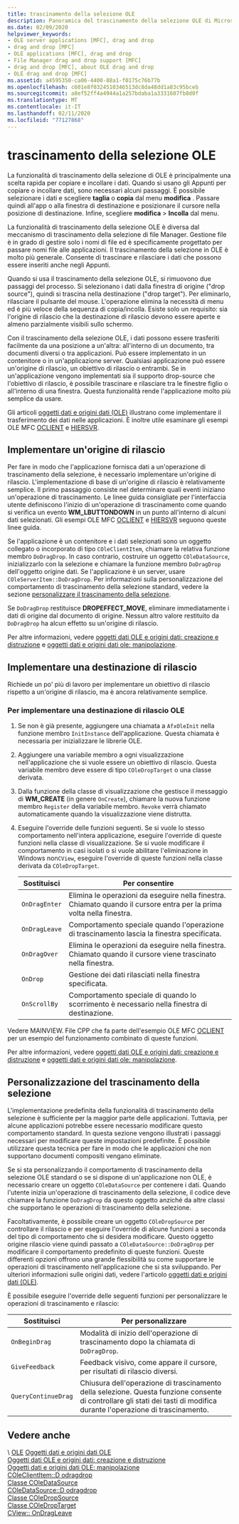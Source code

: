 ```yaml
---
title: trascinamento della selezione OLE
description: Panoramica del trascinamento della selezione OLE di Microsoft Foundation Classes (MFC), come implementare un'origine di rilascio, un obiettivo di rilascio e come personalizzare il trascinamento della selezione.
ms.date: 02/09/2020
helpviewer_keywords:
- OLE server applications [MFC], drag and drop
- drag and drop [MFC]
- OLE applications [MFC], drag and drop
- File Manager drag and drop support [MFC]
- drag and drop [MFC], about OLE drag and drop
- OLE drag and drop [MFC]
ms.assetid: a4595350-ca06-4400-88a1-f0175c76b77b
ms.openlocfilehash: c601e8f0324510346513dc8da48dd1a83c95bceb
ms.sourcegitcommit: a8ef52ff4a4944a1a257bdaba1a3331607fb8d0f
ms.translationtype: MT
ms.contentlocale: it-IT
ms.lasthandoff: 02/11/2020
ms.locfileid: "77127868"
---
```

# <a name="ole-drag-and-drop"></a>trascinamento della selezione OLE

La funzionalità di trascinamento della selezione di OLE è principalmente una scelta rapida per copiare e incollare i dati. Quando si usano gli Appunti per copiare o incollare dati, sono necessari alcuni passaggi. È possibile selezionare i dati e scegliere **taglia** o **copia** dal menu **modifica** . Passare quindi all'app o alla finestra di destinazione e posizionare il cursore nella posizione di destinazione. Infine, scegliere **modifica** > **Incolla** dal menu.

La funzionalità di trascinamento della selezione OLE è diversa dal meccanismo di trascinamento della selezione di file Manager. Gestione file è in grado di gestire solo i nomi di file ed è specificamente progettato per passare nomi file alle applicazioni. Il trascinamento della selezione in OLE è molto più generale. Consente di trascinare e rilasciare i dati che possono essere inseriti anche negli Appunti.

Quando si usa il trascinamento della selezione OLE, si rimuovono due passaggi del processo. Si selezionano i dati dalla finestra di origine ("drop source"), quindi si trascina nella destinazione ("drop target"). Per eliminarlo, rilasciare il pulsante del mouse. L'operazione elimina la necessità di menu ed è più veloce della sequenza di copia/incolla. Esiste solo un requisito: sia l'origine di rilascio che la destinazione di rilascio devono essere aperte e almeno parzialmente visibili sullo schermo.

Con il trascinamento della selezione OLE, i dati possono essere trasferiti facilmente da una posizione a un'altra: all'interno di un documento, tra documenti diversi o tra applicazioni. Può essere implementato in un contenitore o in un'applicazione server. Qualsiasi applicazione può essere un'origine di rilascio, un obiettivo di rilascio o entrambi. Se in un'applicazione vengono implementati sia il supporto drop-source che l'obiettivo di rilascio, è possibile trascinare e rilasciare tra le finestre figlio o all'interno di una finestra. Questa funzionalità rende l'applicazione molto più semplice da usare.

Gli articoli [oggetti dati e origini dati (OLE)](../mfc/data-objects-and-data-sources-ole.md) illustrano come implementare il trasferimento dei dati nelle applicazioni. È inoltre utile esaminare gli esempi OLE MFC [OCLIENT](../overview/visual-cpp-samples.md) e [HIERSVR](../overview/visual-cpp-samples.md).

## <a name="implement-a-drop-source"></a>Implementare un'origine di rilascio

Per fare in modo che l'applicazione fornisca dati a un'operazione di trascinamento della selezione, è necessario implementare un'origine di rilascio. L'implementazione di base di un'origine di rilascio è relativamente semplice. Il primo passaggio consiste nel determinare quali eventi iniziano un'operazione di trascinamento. Le linee guida consigliate per l'interfaccia utente definiscono l'inizio di un'operazione di trascinamento come quando si verifica un evento **WM_LBUTTONDOWN** in un punto all'interno di alcuni dati selezionati. Gli esempi OLE MFC [OCLIENT](../overview/visual-cpp-samples.md) e [HIERSVR](../overview/visual-cpp-samples.md) seguono queste linee guida.

Se l'applicazione è un contenitore e i dati selezionati sono un oggetto collegato o incorporato di tipo `COleClientItem`, chiamare la relativa funzione membro `DoDragDrop`. In caso contrario, costruire un oggetto `COleDataSource`, inizializzarlo con la selezione e chiamare la funzione membro `DoDragDrop` dell'oggetto origine dati. Se l'applicazione è un server, usare `COleServerItem::DoDragDrop`. Per informazioni sulla personalizzazione del comportamento di trascinamento della selezione standard, vedere la sezione [personalizzare il trascinamento della selezione](#customize-drag-and-drop).

Se `DoDragDrop` restituisce **DROPEFFECT_MOVE**, eliminare immediatamente i dati di origine dal documento di origine. Nessun altro valore restituito da `DoDragDrop` ha alcun effetto su un'origine di rilascio.

Per altre informazioni, vedere [oggetti dati OLE e origini dati: creazione e distruzione](../mfc/data-objects-and-data-sources-creation-and-destruction.md) e [oggetti dati e origini dati ole: manipolazione](../mfc/data-objects-and-data-sources-manipulation.md)\.

## <a name="implement-a-drop-target"></a>Implementare una destinazione di rilascio

Richiede un po' più di lavoro per implementare un obiettivo di rilascio rispetto a un'origine di rilascio, ma è ancora relativamente semplice.

### <a name="to-implement-an-ole-drop-target"></a>Per implementare una destinazione di rilascio OLE

1. Se non è già presente, aggiungere una chiamata a `AfxOleInit` nella funzione membro `InitInstance` dell'applicazione. Questa chiamata è necessaria per inizializzare le librerie OLE.

1. Aggiungere una variabile membro a ogni visualizzazione nell'applicazione che si vuole essere un obiettivo di rilascio. Questa variabile membro deve essere di tipo `COleDropTarget` o una classe derivata.

1. Dalla funzione della classe di visualizzazione che gestisce il messaggio di **WM_CREATE** (in genere `OnCreate`), chiamare la nuova funzione membro `Register` della variabile membro. `Revoke` verrà chiamato automaticamente quando la visualizzazione viene distrutta.

1. Eseguire l'override delle funzioni seguenti. Se si vuole lo stesso comportamento nell'intera applicazione, eseguire l'override di queste funzioni nella classe di visualizzazione. Se si vuole modificare il comportamento in casi isolati o si vuole abilitare l'eliminazione in Windows non`CView`, eseguire l'override di queste funzioni nella classe derivata da `COleDropTarget`.

   | Sostituisci | Per consentire |
   | -------- | -------- |
   | `OnDragEnter` | Elimina le operazioni da eseguire nella finestra. Chiamato quando il cursore entra per la prima volta nella finestra. |
   | `OnDragLeave` | Comportamento speciale quando l'operazione di trascinamento lascia la finestra specificata. |
   | `OnDragOver` | Elimina le operazioni da eseguire nella finestra. Chiamato quando il cursore viene trascinato nella finestra. |
   | `OnDrop` | Gestione dei dati rilasciati nella finestra specificata. |
   | `OnScrollBy` | Comportamento speciale di quando lo scorrimento è necessario nella finestra di destinazione. |

Vedere MAINVIEW. File CPP che fa parte dell'esempio OLE MFC [OCLIENT](../overview/visual-cpp-samples.md) per un esempio del funzionamento combinato di queste funzioni.

Per altre informazioni, vedere [oggetti dati OLE e origini dati: creazione e distruzione](../mfc/data-objects-and-data-sources-creation-and-destruction.md) e [oggetti dati e origini dati ole: manipolazione](../mfc/data-objects-and-data-sources-manipulation.md)\.

## <a name="customize-drag-and-drop"></a>Personalizzazione del trascinamento della selezione

L'implementazione predefinita della funzionalità di trascinamento della selezione è sufficiente per la maggior parte delle applicazioni. Tuttavia, per alcune applicazioni potrebbe essere necessario modificare questo comportamento standard. In questa sezione vengono illustrati i passaggi necessari per modificare queste impostazioni predefinite. È possibile utilizzare questa tecnica per fare in modo che le applicazioni che non supportano documenti compositi vengano eliminate.

Se si sta personalizzando il comportamento di trascinamento della selezione OLE standard o se si dispone di un'applicazione non OLE, è necessario creare un oggetto `COleDataSource` per contenere i dati. Quando l'utente inizia un'operazione di trascinamento della selezione, il codice deve chiamare la funzione `DoDragDrop` da questo oggetto anziché da altre classi che supportano le operazioni di trascinamento della selezione.

Facoltativamente, è possibile creare un oggetto `COleDropSource` per controllare il rilascio e per eseguire l'override di alcune funzioni a seconda del tipo di comportamento che si desidera modificare. Questo oggetto origine rilascio viene quindi passato a `COleDataSource::DoDragDrop` per modificare il comportamento predefinito di queste funzioni. Queste differenti opzioni offrono una grande flessibilità su come supportare le operazioni di trascinamento nell'applicazione che si sta sviluppando. Per ulteriori informazioni sulle origini dati, vedere l'articolo [oggetti dati e origini dati (OLE)](../mfc/data-objects-and-data-sources-ole.md).

È possibile eseguire l'override delle seguenti funzioni per personalizzare le operazioni di trascinamento e rilascio:

| Sostituisci | Per personalizzare |
| -------- | ------------ |
| `OnBeginDrag` | Modalità di inizio dell'operazione di trascinamento dopo la chiamata di `DoDragDrop`. |
| `GiveFeedback` | Feedback visivo, come appare il cursore, per risultati di rilascio diversi. |
| `QueryContinueDrag` | Chiusura dell'operazione di trascinamento della selezione. Questa funzione consente di controllare gli stati dei tasti di modifica durante l'operazione di trascinamento. |

## <a name="see-also"></a>Vedere anche

\ [OLE](../mfc/ole-in-mfc.md)
[Oggetti dati e origini dati OLE](../mfc/data-objects-and-data-sources-ole.md)\
[Oggetti dati OLE e origini dati: creazione e distruzione](../mfc/data-objects-and-data-sources-creation-and-destruction.md)\
[Oggetti dati e origini dati OLE: manipolazione](../mfc/data-objects-and-data-sources-manipulation.md)\
[COleClientItem::D odragdrop](../mfc/reference/coleclientitem-class.md#dodragdrop)\
[Classe COleDataSource](../mfc/reference/coledatasource-class.md)\
[COleDataSource::D odragdrop](../mfc/reference/coledatasource-class.md#dodragdrop)\
[Classe COleDropSource](../mfc/reference/coledropsource-class.md)\
[Classe COleDropTarget](../mfc/reference/coledroptarget-class.md)\
[CView:: OnDragLeave](../mfc/reference/cview-class.md#ondragleave)
